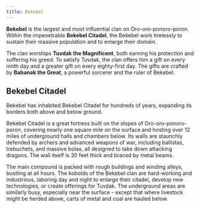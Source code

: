 ```yaml
---
title: Bekebel
---
```


**Bekebel** is the largest and most influential clan on Oro-oro-ponoro-poron. Within the impenetrable **Bekebel Citadel**, the Bekebel work tirelessly to sustain their massive population and to enlarge their domain.

The clan worships **Tuvdak the Magnificent**, both earning his protection and suffering his greed. To satisfy Tuvdak, the clan offers him a gift on every ninth day and a greater gift on every eighty-first day. The gifts are crafted by **Babanak the Great**, a powerful sorcerer and the ruler of Bekebel.

## Bekebel Citadel

Bekebel has inhabited Bekebel Citadel for hundreds of years, expanding its borders both above and below ground.

Bekebel Citadel is a great fortress built on the slopes of Oro-oro-ponoro-poron, covering nearly one square mile on the surface and hosting over 12 miles of underground halls and chambers below. Its walls are staunchly defended by archers and advanced weapons of war, including ballistas, trebuchets, and massive bolas, all designed to take down attacking dragons. The wall itself is 30 feet thick and braced by metal beams.

The main compound is packed with rough buildings and winding alleys, bustling at all hours. The kobolds of the Bekebel clan are hard-working and industrious, laboring day and night to enlarge their citadel, develop new technologies, or create offerings for Tuvdak. The underground areas are similarly busy, especially near the surface - except that where livestock might be herded above, carts of metal and coal are hauled below.
